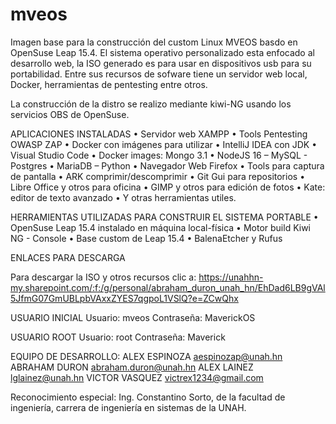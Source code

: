 # mveos
Imagen base para la construcción del custom Linux MVEOS basdo en OpenSuse Leap 15.4.  El sistema operativo personalizado esta enfocado al desarrollo web, la ISO generado es para usar en dispositivos usb para su portabilidad. Entre sus recursos de sofware tiene un servidor web local, Docker, herramientas de pentesting entre otros.  

La construcción de la distro se realizo mediante kiwi-NG usando los servicios OBS de OpenSuse. 

APLICACIONES INSTALADAS 
• Servidor web XAMPP
• Tools Pentesting OWASP ZAP
• Docker con imágenes para utilizar
• IntelliJ IDEA con JDK
• Visual Studio Code
• Docker images: Mongo 3.1
• NodeJS 16 – MySQL - Postgres
• MariaDB – Python
• Navegador Web Firefox
• Tools para captura de pantalla
• ARK comprimir/descomprimir
• Git Gui para repositorios
• Libre Office y otros para oficina
• GIMP y otros para edición de fotos 
• Kate: editor de texto avanzado
• Y otras herramientas utiles. 

HERRAMIENTAS UTILIZADAS PARA CONSTRUIR EL SISTEMA PORTABLE
•	OpenSuse Leap 15.4 instalado en máquina local-física
•	Motor build Kiwi NG - Console
•	Base custom de Leap 15.4
•	BalenaEtcher y Rufus

ENLACES PARA DESCARGA

Para descargar la ISO y otros recursos clic a: 
https://unahhn-my.sharepoint.com/:f:/g/personal/abraham_duron_unah_hn/EhDad6LB9gVAl5JfmG07GmUBLpbVAxxZYES7qgpoL1VSlQ?e=ZCwQhx

USUARIO INICIAL
Usuario: mveos
Contraseña: MaverickOS

USUARIO ROOT
Usuario: root
Contraseña: Maverick

EQUIPO DE DESARROLLO:
ALEX ESPINOZA aespinozap@unah.hn
ABRAHAM DURON
abraham.duron@unah.hn
ALEX LAINEZ lglainez@unah.hn
VICTOR VASQUEZ victrex1234@gmail.com 

Reconocimiento especial: Ing. Constantino Sorto, de la facultad de ingeniería, carrera de ingeniería en sistemas de la UNAH.



